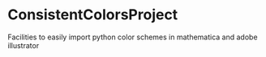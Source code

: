 # ConsistentColorsProject
Facilities to easily import python color schemes in mathematica and adobe illustrator
